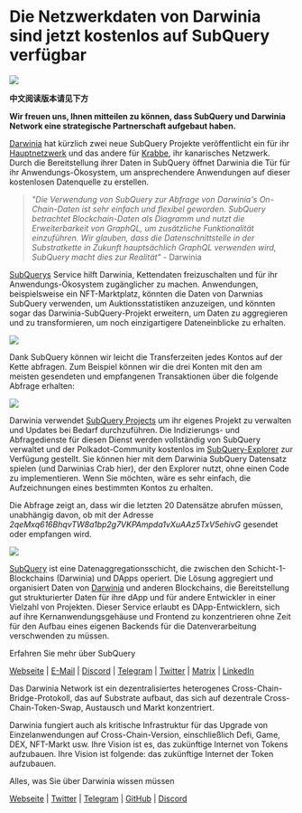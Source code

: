 # Die Netzwerkdaten von Darwinia sind jetzt kostenlos auf SubQuery verfügbar

![](https://miro.medium.com/max/1400/0*7_sagAfI_wTKePuH)

**中文阅读版本请见下方**

**Wir freuen uns, Ihnen mitteilen zu können, dass SubQuery und Darwinia Network eine strategische Partnerschaft aufgebaut haben.**

[Darwinia](https://darwinia.network/) hat kürzlich zwei neue SubQuery Projekte veröffentlicht ein für ihr [Hauptnetzwerk](https://explorer.subquery.network/subquery/darwinia-network/darwinia) und das andere für [Krabbe](https://explorer.subquery.network/subquery/darwinia-network/crab), ihr kanarisches Netzwerk. Durch die Bereitstellung ihrer Daten in SubQuery öffnet Darwinia die Tür für ihr Anwendungs-Ökosystem, um ansprechendere Anwendungen auf dieser kostenlosen Datenquelle zu erstellen.

> _"Die Verwendung von SubQuery zur Abfrage von Darwinia's On-Chain-Daten ist sehr einfach und flexibel geworden. SubQuery betrachtet Blockchain-Daten als Diagramm und nutzt die Erweiterbarkeit von GraphQL, um zusätzliche Funktionalität einzuführen. Wir glauben, dass die Datenschnittstelle in der Substratkette in Zukunft hauptsächlich GraphQL verwenden wird, SubQuery macht dies zur Realität"_ - Darwinia

[SubQuerys](https://subquery.network/) Service hilft Darwinia, Kettendaten freizuschalten und für ihr Anwendungs-Ökosystem zugänglicher zu machen. Anwendungen, beispielsweise ein NFT-Marktplatz, könnten die Daten von Darwnias SubQuery verwenden, um Auktionsstatistiken anzuzeigen, und könnten sogar das Darwinia-SubQuery-Projekt erweitern, um Daten zu aggregieren und zu transformieren, um noch einzigartigere Dateneinblicke zu erhalten.

![](https://miro.medium.com/max/1400/0*n2sGrQWOkIFXxMnq)

Dank SubQuery können wir leicht die Transferzeiten jedes Kontos auf der Kette abfragen. Zum Beispiel können wir die drei Konten mit den am meisten gesendeten und empfangenen Transaktionen über die folgende Abfrage erhalten:

![](https://miro.medium.com/max/1400/0*gfS6ksjUL9fR9XA7)

Darwinia verwendet [SubQuery Projects](https://project.subquery.network/) um ihr eigenes Projekt zu verwalten und Updates bei Bedarf durchzuführen. Die Indizierungs- und Abfragedienste für diesen Dienst werden vollständig von SubQuery verwaltet und der Polkadot-Community kostenlos im [SubQuery-Explorer](https://explorer.subquery.network/) zur Verfügung gestellt. Sie können hier mit dem Darwinia SubQuery Datensatz spielen (und Darwinias Crab hier), der den Explorer nutzt, ohne einen Code zu implementieren. Wenn Sie möchten, wäre es sehr einfach, die Aufzeichnungen eines bestimmten Kontos zu erhalten.

Die Abfrage zeigt an, dass wir die letzten 20 Datensätze abrufen müssen, unabhängig davon, ob mit der Adresse _2qeMxq616BhqvTW8a1bp2g7VKPAmpda1vXuAAz5TxV5ehivG_ gesendet oder empfangen wird.

![](https://miro.medium.com/max/1400/0*z-9giNk4RnhxliYy)

[SubQuery](https://subquery.network/) ist eine Datenaggregationsschicht, die zwischen den Schicht-1-Blockchains (Darwinia) und DApps operiert. Die Lösung aggregiert und organisiert Daten von [Darwinia](https://darwinia.network/) und anderen Blockchains, die Bereitstellung gut strukturierter Daten für ihre dApp und für andere Entwickler in einer Vielzahl von Projekten. Dieser Service erlaubt es DApp-Entwicklern, sich auf ihre Kernanwendungsgehäuse und Frontend zu konzentrieren ohne Zeit für den Aufbau eines eigenen Backends für die Datenverarbeitung verschwenden zu müssen.

Erfahren Sie mehr über SubQuery

[Webseite](https://subquery.network/) | [E-Mail](mailto:hello@subquery.network) | [Discord](https://discord.com/invite/78zg8aBSMG) | [Telegram](https://t.me/subquerynetwork) | [Twitter](https://twitter.com/subquerynetwork) | [Matrix](https://matrix.to/#/#subquery:matrix.org) | [LinkedIn](https://www.linkedin.com/company/subquery)

Das Darwinia Network ist ein dezentralisiertes heterogenes Cross-Chain-Bridge-Protokoll, das auf Substrate aufbaut, das sich auf dezentrale Cross-Chain-Token-Swap, Austausch und Markt konzentriert.

Darwinia fungiert auch als kritische Infrastruktur für das Upgrade von Einzelanwendungen auf Cross-Chain-Version, einschließlich Defi, Game, DEX, NFT-Markt usw. Ihre Vision ist es, das zukünftige Internet von Tokens aufzubauen. Ihre Vision ist folgende: das zukünftige Internet der Token aufzubauen.

Alles, was Sie über Darwinia wissen müssen

[Webseite](https://darwinia.network/) | [Twitter](https://twitter.com/DarwiniaNetwork) | [Telegram](https://t.me/DarwiniaNetwork) | [GitHub](https://github.com/darwinia-network) | [Discord](https://discord.gg/KMZVeyM)
